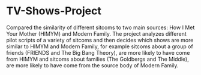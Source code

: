 # TV-Shows-Project
Compared the similarity of different sitcoms to two main sources: How I Met Your Mother (HIMYM) and Modern Family. The project analyzes different pilot scripts of a variety of sitcoms and then decides which shows are more similar to HIMYM and Modern Family, for example sitcoms about a group of friends (FRIENDS and The Big Bang Theory), are more likely to have come from HIMYM and sitcoms about families (The Goldbergs and The Middle), are more likely to have come from the source body of Modern Family.
